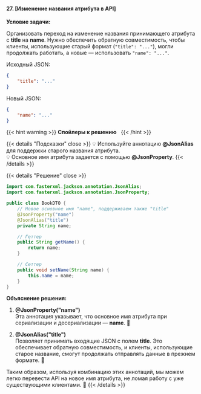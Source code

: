 #### 27. [Изменение названия атрибута в API]

**Условие задачи:**

Организовать переход на изменение названия принимающего атрибута с **title** на **name**. Нужно обеспечить обратную совместимость, чтобы клиенты, использующие старый формат (`"title": "..."`), могли продолжать работать, а новые — использовать `"name": "..."`.

Исходный JSON:

```json
{
    "title": "..."
}
```

Новый JSON:

```json
{
    "name": "..."
}
```

{{< hint warning >}}
**Спойлеры к решению**  
{{< /hint >}}

{{< details "Подсказки" close >}}
💡 Используйте аннотацию **@JsonAlias** для поддержки старого названия атрибута.   
💡 Основное имя атрибута задается с помощью **@JsonProperty**. 
{{< /details >}}

{{< details "Решение" close >}}

```java
import com.fasterxml.jackson.annotation.JsonAlias;
import com.fasterxml.jackson.annotation.JsonProperty;

public class BookDTO {
    // Новое основное имя "name", поддерживаем также "title"
    @JsonProperty("name")
    @JsonAlias("title")
    private String name;

    // Геттер
    public String getName() {
        return name;
    }

    // Сеттер
    public void setName(String name) {
        this.name = name;
    }
}
```

**Объяснение решения:**

1. **@JsonProperty("name")**  
    Эта аннотация указывает, что основное имя атрибута при сериализации и десериализации — **name**. 📘
    
2. **@JsonAlias("title")**  
    Позволяет принимать входящие JSON с полем **title**. Это обеспечивает обратную совместимость, и клиенты, использующие старое название, смогут продолжать отправлять данные в прежнем формате. 🔄
    

Таким образом, используя комбинацию этих аннотаций, мы можем легко перевести API на новое имя атрибута, не ломая работу с уже существующими клиентами. 🚀
{{< /details >}}